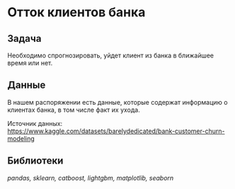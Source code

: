 # Отток клиентов банка

## Задача

Необходимо спрогнозировать, уйдет клиент из банка в ближайшее время или нет.

## Данные

В нашем распоряжении есть данные, которые содержат информацию о клиентах банка, в том числе факт их ухода.

Источник данных: https://www.kaggle.com/datasets/barelydedicated/bank-customer-churn-modeling


## Библиотеки

*pandas, sklearn, catboost, lightgbm, matplotlib, seaborn*
